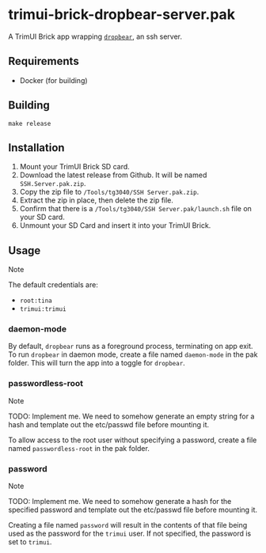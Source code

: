 # trimui-brick-dropbear-server.pak

A TrimUI Brick app wrapping [`dropbear`](https://matt.ucc.asn.au/dropbear/dropbear.html), an ssh server.

## Requirements

- Docker (for building)

## Building

```shell
make release
```

## Installation

1. Mount your TrimUI Brick SD card.
2. Download the latest release from Github. It will be named `SSH.Server.pak.zip`.
3. Copy the zip file to `/Tools/tg3040/SSH Server.pak.zip`.
4. Extract the zip in place, then delete the zip file.
5. Confirm that there is a `/Tools/tg3040/SSH Server.pak/launch.sh` file on your SD card.
6. Unmount your SD Card and insert it into your TrimUI Brick.

## Usage

> [!NOTE]
> The default credentials are:
>
> - `root:tina`
> - `trimui:trimui`

### daemon-mode

By default, `dropbear` runs as a foreground process, terminating on app exit. To run `dropbear` in daemon mode, create a file named `daemon-mode` in the pak folder. This will turn the app into a toggle for `dropbear`.

### passwordless-root

> [!NOTE]
> TODO: Implement me. We need to somehow generate an empty string for a hash and template out the etc/passwd file before mounting it.

To allow access to the root user without specifying a password, create a file named `passwordless-root` in the pak folder.

### password

> [!NOTE]
> TODO: Implement me. We need to somehow generate a hash for the specified password and template out the etc/passwd file before mounting it.

Creating a file named `password` will result in the contents of that file being used as the password for the `trimui` user. If not specified, the password is set to `trimui`.
